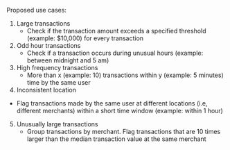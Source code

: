 Proposed use cases:

1) Large transactions
   - Check if the transaction amount exceeds a specified threshold (example: $10,000) for every transaction
2) Odd hour transactions
   - Check if a transaction occurs during unusual hours (example: between midnight and 5 am)
3) High frequency transactions
   - More than x (example: 10) transactions within y (example: 5 minutes) time by the same user
4) Inconsistent location
  - Flag transactions made by the same user at different locations (i.e, different merchants) within a short time window (example: within 1 hour)
5) Unusually large transactions
   - Group transactions by merchant. Flag transactions that are 10 times larger than the median transaction value at the same merchant
  
     
  
     
  
   
  
   
